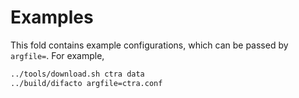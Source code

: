 # Examples

This fold contains example configurations, which can be passed by
`argfile=`. For example,

```bash
../tools/download.sh ctra data
../build/difacto argfile=ctra.conf
```
